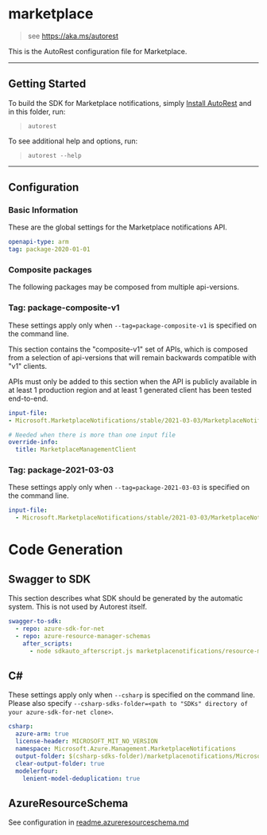 # marketplace

> see https://aka.ms/autorest

This is the AutoRest configuration file for Marketplace.

---

## Getting Started

To build the SDK for Marketplace notifications, simply [Install AutoRest](https://aka.ms/autorest/install) and in this folder, run:

> `autorest`

To see additional help and options, run:

> `autorest --help`

---

## Configuration

### Basic Information

These are the global settings for the Marketplace notifications API.

``` yaml
openapi-type: arm
tag: package-2020-01-01
```
### Composite packages

The following packages may be composed from multiple api-versions.

### Tag: package-composite-v1

These settings apply only when `--tag=package-composite-v1` is specified on the command line.

This section contains the "composite-v1" set of APIs, which is composed from a selection of api-versions that will remain backwards compatible with "v1" clients.

APIs must only be added to this section when the API is publicly available in at least 1 production region and at least 1 generated client has been tested end-to-end.

``` yaml $(tag) == 'package-composite-v1'
input-file:
- Microsoft.MarketplaceNotifications/stable/2021-03-03/MarketplaceNotifications.json

# Needed when there is more than one input file
override-info:
  title: MarketplaceManagementClient
```

### Tag: package-2021-03-03

These settings apply only when `--tag=package-2021-03-03` is specified on the command line.

``` yaml $(tag) == 'package-2021-03-03'
input-file:
  - Microsoft.MarketplaceNotifications/stable/2021-03-03/MarketplaceNotifications.json
```

# Code Generation

## Swagger to SDK

This section describes what SDK should be generated by the automatic system.
This is not used by Autorest itself.

``` yaml $(swagger-to-sdk)
swagger-to-sdk:
  - repo: azure-sdk-for-net
  - repo: azure-resource-manager-schemas
    after_scripts:
      - node sdkauto_afterscript.js marketplacenotifications/resource-manager
```

## C#

These settings apply only when `--csharp` is specified on the command line.
Please also specify `--csharp-sdks-folder=<path to "SDKs" directory of your azure-sdk-for-net clone>`.

``` yaml $(csharp)
csharp:
  azure-arm: true
  license-header: MICROSOFT_MIT_NO_VERSION
  namespace: Microsoft.Azure.Management.MarketplaceNotifications
  output-folder: $(csharp-sdks-folder)/marketplacenotifications/Microsoft.Azure.Management.MarketplaceNotifications/src/Generated
  clear-output-folder: true
  modelerfour:
    lenient-model-deduplication: true
```

## AzureResourceSchema

See configuration in [readme.azureresourceschema.md](./readme.azureresourceschema.md)

